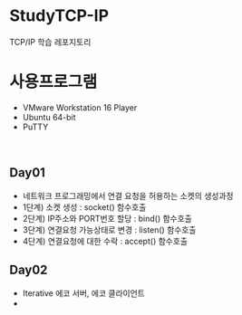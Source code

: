 # StudyTCP-IP
TCP/IP 학습 레포지토리

# 사용프로그램
- VMware Workstation 16 Player
- Ubuntu 64-bit
- PuTTY

<br>

## Day01
- 네트워크 프로그래밍에서 연결 요청을 허용하는 소켓의 생성과정
- 1단계) 소켓 생성 : socket() 함수호출
- 2단계) IP주소와 PORT번호 할당 : bind() 함수호출
- 3단계) 연결요청 가능상태로 변경 : listen() 함수호출
- 4단계) 연결요청에 대한 수락 : accept() 함수호출

## Day02
- Iterative 에코 서버, 에코 클라이언트
-
